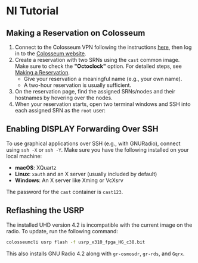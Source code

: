 # NI Tutorial

## Making a Reservation on Colosseum

1. Connect to the Colosseum VPN following the instructions [here](https://colosseumwireless.readthedocs.io/en/latest/getting_started/cisco_anyconnect_remote_vpn_access.html), then log in to the [Colosseum website](https://experiments.colosseum.net).
2. Create a reservation with two SRNs using the `cast` common image. Make sure to check the **"Octoclock"** option. For detailed steps, see [Making a Reservation](https://colosseumwireless.readthedocs.io/en/latest/reservations/making_a_reservation_interactive_and_batch_mode.html).  
   - Give your reservation a meaningful name (e.g., your own name).  
   - A two-hour reservation is usually sufficient.
3. On the reservation page, find the assigned SRNs/nodes and their hostnames by hovering over the nodes.  
4. When your reservation starts, open two terminal windows and SSH into each assigned SRN as the `root` user:  

## Enabling DISPLAY Forwarding Over SSH

To use graphical applications over SSH (e.g., with GNURadio), connect using `ssh -X` or `ssh -Y`.
Make sure you have the following installed on your local machine:

* **macOS**: XQuartz
* **Linux**: `xauth` and an X server (usually included by default)
* **Windows**: An X server like Xming or VcXsrv

The password for the `cast` container is `cast123`.

## Reflashing the USRP

The installed UHD version 4.2 is incompatible with the current image on the radio. To update, run the following command:

```bash
colosseumcli usrp flash -f usrp_x310_fpga_HG_c38.bit
```

This also installs GNU Radio 4.2 along with `gr-osmosdr`, `gr-rds`, and `Gqrx`.

